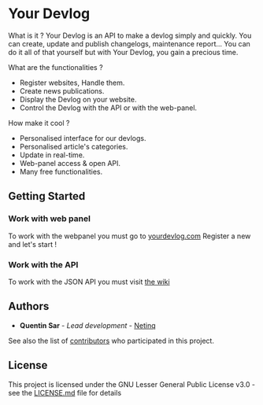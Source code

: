 # Your Devlog

What is it ?
Your Devlog is an API to make a devlog simply and quickly. You can create, update and publish changelogs, maintenance report...
You can do it all of that yourself but with Your Devlog, you gain a precious time.

What are the functionalities ?
* Register websites, Handle them.
* Create news publications.
* Display the Devlog on your website.
* Control the Devlog with the API or with the web-panel.

How make it cool ?
* Personalised interface for our devlogs.
* Personalised article's categories.
* Update in real-time.
* Web-panel access & open API.
* Many free functionalities.

## Getting Started

### Work with web panel

To work with the webpanel you must go to [yourdevlog.com](https://yourdevlog.com/)
Register a new and let's start !

### Work with the API

To work with the JSON API you must visit [the wiki](https://github.com/Netinq/yourdevlog/wiki/)

## Authors

* **Quentin Sar** - *Lead development* - [Netinq](https://github.com/Netinq)

See also the list of [contributors](https://github.com/Netinq/yourdevlog/graphs/contributors) who participated in this project.

## License

This project is licensed under the GNU Lesser General Public License v3.0 - see the [LICENSE.md](LICENSE.md) file for details
